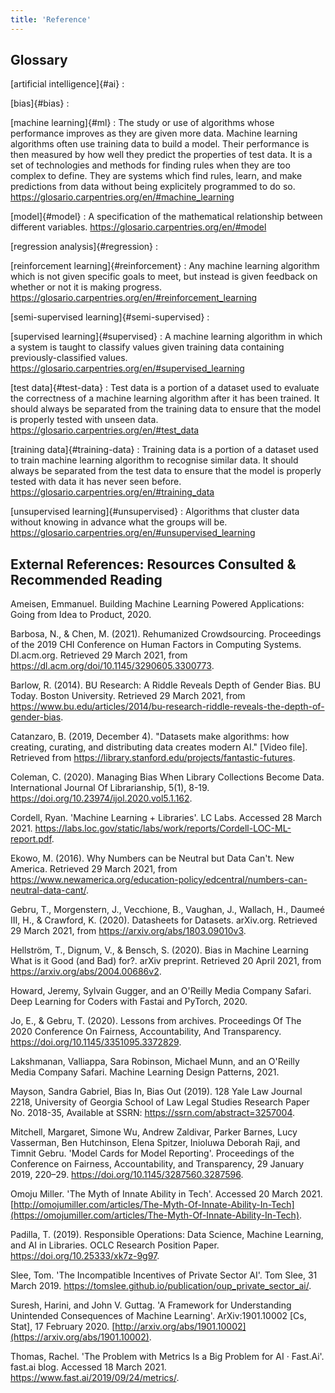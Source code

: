 ```yaml
---
title: 'Reference'
---
```



## Glossary


[artificial intelligence]{#ai}
:

[bias]{#bias}
:

[machine learning]{#ml}
: The study or use of algorithms whose performance improves as they are given more data. Machine learning algorithms often use training data to build a model. Their performance is then measured by how well they predict the properties of test data. It is a set of technologies and methods for finding rules when they are too complex to define. They are systems which find rules, learn, and make predictions from data without being explicitely programmed to do so. <https://glosario.carpentries.org/en/#machine_learning>

[model]{#model}
: A specification of the mathematical relationship between different variables. <https://glosario.carpentries.org/en/#model>

[regression analysis]{#regression} 
:

[reinforcement learning]{#reinforcement}
: Any machine learning algorithm which is not given specific goals to meet, but instead is given feedback on whether or not it is making progress. <https://glosario.carpentries.org/en/#reinforcement_learning>

[semi-supervised learning]{#semi-supervised} 
:

[supervised learning]{#supervised}
: A machine learning algorithm in which a system is taught to classify values given training data containing previously-classified values. <https://glosario.carpentries.org/en/#supervised_learning>

[test data]{#test-data}
: Test data is a portion of a dataset used to evaluate the correctness of a machine learning algorithm after it has been trained. It should always be separated from the training data to ensure that the model is properly tested with unseen data. <https://glosario.carpentries.org/en/#test_data>

[training data]{#training-data}
: Training data is a portion of a dataset used to train machine learning algorithm to recognise similar data. It should always be separated from the test data to ensure that the model is properly tested with data it has never seen before. <https://glosario.carpentries.org/en/#training_data>

[unsupervised learning]{#unsupervised}
: Algorithms that cluster data without knowing in advance what the groups will be. <https://glosario.carpentries.org/en/#unsupervised_learning>

## External References: Resources Consulted \& Recommended Reading

Ameisen, Emmanuel. Building Machine Learning Powered Applications: Going from Idea to Product, 2020.

Barbosa, N., \& Chen, M. (2021). Rehumanized Crowdsourcing. Proceedings of the 2019 CHI Conference on Human Factors in Computing Systems. Dl.acm.org. Retrieved 29 March 2021, from <https://dl.acm.org/doi/10.1145/3290605.3300773>.

Barlow, R. (2014). BU Research: A Riddle Reveals Depth of Gender Bias. BU Today. Boston University. Retrieved 29 March 2021, from <https://www.bu.edu/articles/2014/bu-research-riddle-reveals-the-depth-of-gender-bias>.

Catanzaro, B. (2019, December 4). "Datasets make algorithms: how creating, curating, and distributing data creates modern AI." [Video file]. Retrieved from <https://library.stanford.edu/projects/fantastic-futures>.

Coleman, C. (2020). Managing Bias When Library Collections Become Data. International Journal Of Librarianship, 5(1), 8-19. <https://doi.org/10.23974/ijol.2020.vol5.1.162>.

Cordell, Ryan. 'Machine Learning + Libraries'. LC Labs. Accessed 28 March 2021. <https://labs.loc.gov/static/labs/work/reports/Cordell-LOC-ML-report.pdf>.

Ekowo, M. (2016). Why Numbers can be Neutral but Data Can't. New America. Retrieved 29 March 2021, from <https://www.newamerica.org/education-policy/edcentral/numbers-can-neutral-data-cant/>.

Gebru, T., Morgenstern, J., Vecchione, B., Vaughan, J., Wallach, H., Daumeé III, H., \& Crawford, K. (2020). Datasheets for Datasets. arXiv.org. Retrieved 29 March 2021, from <https://arxiv.org/abs/1803.09010v3>.

Hellström, T., Dignum, V., \& Bensch, S. (2020). Bias in Machine Learning What is it Good (and Bad) for?. arXiv preprint. Retrieved 20 April 2021, from <https://arxiv.org/abs/2004.00686v2>.

Howard, Jeremy, Sylvain Gugger, and an O'Reilly Media Company Safari. Deep Learning for Coders with Fastai and PyTorch, 2020.

Jo, E., \& Gebru, T. (2020). Lessons from archives. Proceedings Of The 2020 Conference On Fairness, Accountability, And Transparency. <https://doi.org/10.1145/3351095.3372829>.

Lakshmanan, Valliappa, Sara Robinson, Michael Munn, and an O'Reilly Media Company Safari. Machine Learning Design Patterns, 2021.

Mayson, Sandra Gabriel, Bias In, Bias Out (2019). 128 Yale Law Journal 2218, University of Georgia School of Law Legal Studies Research Paper No. 2018-35, Available at SSRN: <https://ssrn.com/abstract=3257004>.

Mitchell, Margaret, Simone Wu, Andrew Zaldivar, Parker Barnes, Lucy Vasserman, Ben Hutchinson, Elena Spitzer, Inioluwa Deborah Raji, and Timnit Gebru. 'Model Cards for Model Reporting'. Proceedings of the Conference on Fairness, Accountability, and Transparency, 29 January 2019, 220–29. <https://doi.org/10.1145/3287560.3287596>.

Omoju Miller. 'The Myth of Innate Ability in Tech'. Accessed 20 March 2021. [http://omojumiller.com/articles/The-Myth-Of-Innate-Ability-In-Tech](https://omojumiller.com/articles/The-Myth-Of-Innate-Ability-In-Tech).

Padilla, T. (2019). Responsible Operations: Data Science, Machine Learning, and AI in Libraries. OCLC Research Position Paper. <https://doi.org/10.25333/xk7z-9g97>.

Slee, Tom. 'The Incompatible Incentives of Private Sector AI'. Tom Slee, 31 March 2019. <https://tomslee.github.io/publication/oup_private_sector_ai/>.

Suresh, Harini, and John V. Guttag. 'A Framework for Understanding Unintended Consequences of Machine Learning'. ArXiv:1901.10002 [Cs, Stat], 17 February 2020. [http://arxiv.org/abs/1901.10002](https://arxiv.org/abs/1901.10002).

Thomas, Rachel. 'The Problem with Metrics Is a Big Problem for AI · Fast.Ai'. fast.ai blog. Accessed 18 March 2021. <https://www.fast.ai/2019/09/24/metrics/>.




